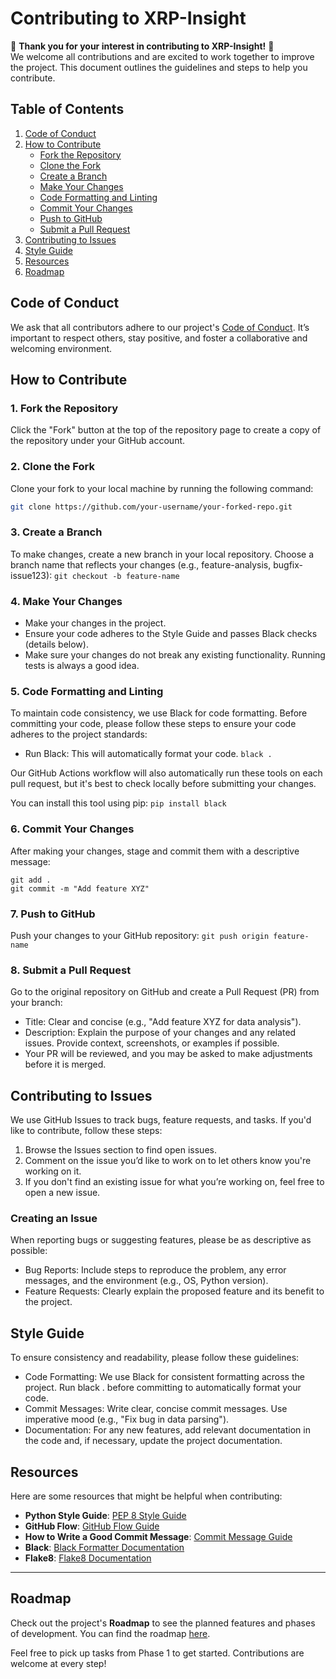 # Contributing to XRP-Insight

🎉 **Thank you for your interest in contributing to XRP-Insight!** 🎉  
We welcome all contributions and are excited to work together to improve the project. This document outlines the guidelines and steps to help you contribute.

## Table of Contents
1. [Code of Conduct](#code-of-conduct)
2. [How to Contribute](#how-to-contribute)
    - [Fork the Repository](#fork-the-repository)
    - [Clone the Fork](#clone-the-fork)
    - [Create a Branch](#create-a-branch)
    - [Make Your Changes](#make-your-changes)
    - [Code Formatting and Linting](#code-formatting-and-linting)
    - [Commit Your Changes](#commit-your-changes)
    - [Push to GitHub](#push-to-github)
    - [Submit a Pull Request](#submit-a-pull-request)
3. [Contributing to Issues](#contributing-to-issues)
4. [Style Guide](#style-guide)
5. [Resources](#resources)
6. [Roadmap](#roadmap)

## Code of Conduct
We ask that all contributors adhere to our project's [Code of Conduct](../CODE_OF_CONDUCT.md). It’s important to respect others, stay positive, and foster a collaborative and welcoming environment.

## How to Contribute

### 1. Fork the Repository
Click the "Fork" button at the top of the repository page to create a copy of the repository under your GitHub account.

### 2. Clone the Fork
Clone your fork to your local machine by running the following command:
```bash
git clone https://github.com/your-username/your-forked-repo.git
```

### 3. Create a Branch
To make changes, create a new branch in your local repository. Choose a branch name that reflects your changes (e.g., feature-analysis, bugfix-issue123): `git checkout -b feature-name`

### 4. Make Your Changes
- Make your changes in the project.
- Ensure your code adheres to the Style Guide and passes Black checks (details below).
- Make sure your changes do not break any existing functionality. Running tests is always a good idea.

### 5. Code Formatting and Linting
To maintain code consistency, we use Black for code formatting. Before committing your code, please follow these steps to ensure your code adheres to the project standards:

- Run Black: This will automatically format your code. `black .`

Our GitHub Actions workflow will also automatically run these tools on each pull request, but it's best to check locally before submitting your changes.

You can install this tool using pip: `pip install black` 

### 6. Commit Your Changes
After making your changes, stage and commit them with a descriptive message: 
```
git add .
git commit -m "Add feature XYZ"
```

### 7. Push to GitHub
Push your changes to your GitHub repository: `git push origin feature-name`

### 8. Submit a Pull Request
Go to the original repository on GitHub and create a Pull Request (PR) from your branch:

- Title: Clear and concise (e.g., "Add feature XYZ for data analysis").
- Description: Explain the purpose of your changes and any related issues. Provide context, screenshots, or examples if possible.
- Your PR will be reviewed, and you may be asked to make adjustments before it is merged.

## Contributing to Issues
We use GitHub Issues to track bugs, feature requests, and tasks. If you'd like to contribute, follow these steps:

1. Browse the Issues section to find open issues.
2. Comment on the issue you’d like to work on to let others know you're working on it.
3. If you don't find an existing issue for what you’re working on, feel free to open a new issue.

### Creating an Issue
When reporting bugs or suggesting features, please be as descriptive as possible:

- Bug Reports: Include steps to reproduce the problem, any error messages, and the environment (e.g., OS, Python version).
- Feature Requests: Clearly explain the proposed feature and its benefit to the project.

## Style Guide
To ensure consistency and readability, please follow these guidelines:

- Code Formatting: We use Black for consistent formatting across the project. Run black . before committing to automatically format your code.
- Commit Messages: Write clear, concise commit messages. Use imperative mood (e.g., "Fix bug in data parsing").
- Documentation: For any new features, add relevant documentation in the code and, if necessary, update the project documentation.

## Resources
Here are some resources that might be helpful when contributing:

- **Python Style Guide**: [PEP 8 Style Guide](https://www.python.org/dev/peps/pep-0008/)
- **GitHub Flow**: [GitHub Flow Guide](https://guides.github.com/introduction/flow/)
- **How to Write a Good Commit Message**: [Commit Message Guide](https://chris.beams.io/posts/git-commit/)
- **Black**: [Black Formatter Documentation](https://black.readthedocs.io/en/stable/)
- **Flake8**: [Flake8 Documentation](https://flake8.pycqa.org/en/latest/)

---

## Roadmap
Check out the project's **Roadmap** to see the planned features and phases of development. You can find the roadmap [here](ROADMAP.md).

Feel free to pick up tasks from Phase 1 to get started. Contributions are welcome at every step!
